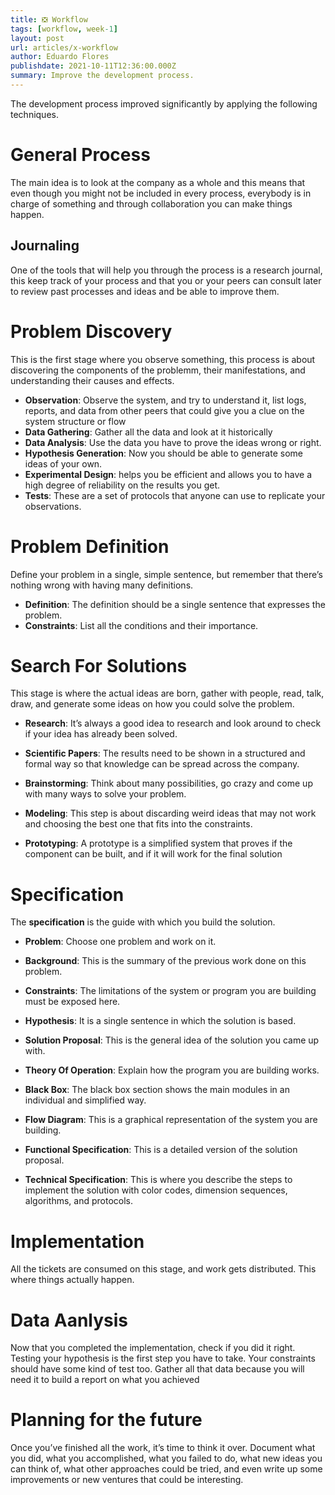 ```yaml
---
title: ❎ Workflow
tags: [workflow, week-1]
layout: post
url: articles/x-workflow
author: Eduardo Flores
publishdate: 2021-10-11T12:36:00.000Z
summary: Improve the development process.
---
```


The development process improved significantly by applying the following techniques.

# General Process

The main idea is to look at the company as a whole and this means that even though you might not be included in every process, everybody is in charge of something and through collaboration you can make things happen.

## Journaling

One of the tools that will help you through the process is a research journal, this keep track of your process and that you or your peers can consult later to review past processes and ideas and be able to improve them.

# Problem Discovery

This is the first stage where you observe something, this process is about discovering the components of the problemm, their manifestations, and understanding their causes and effects.

- **Observation**: Observe the system, and try to understand it, list logs, reports, and data from other peers that could give you a clue on the system structure or flow
- **Data Gathering**: Gather all the data and look at it historically
- **Data Analysis**: Use the data you have to prove the ideas wrong or right.
- **Hypothesis Generation**: Now you should be able to generate some ideas of your own.
- **Experimental Design**: helps you be efficient and allows you to have a high degree of reliability on the results you get.
- **Tests**: These are a set of protocols that anyone can use to replicate your observations.

# Problem Definition

Define your problem in a single, simple sentence, but remember that there’s nothing wrong with having many definitions.

- **Definition**: The definition should be a single sentence that expresses the problem.
- **Constraints**: List all the conditions and their importance.

# Search For Solutions

This stage is where the actual ideas are born, gather with people, read, talk, draw, and generate some ideas on how you could solve the problem.

- **Research**: It’s always a good idea to research and look around to check if your idea has already been solved.

- **Scientific Papers**: The results need to be shown in a structured and formal way so that knowledge can be spread across the company.

- **Brainstorming**: Think about many possibilities, go crazy and come up with many ways to solve your problem.

- **Modeling**: This step is about discarding weird ideas that may not work and choosing the best one that fits into the constraints.

- **Prototyping**: A prototype is a simplified system that proves if the component can be built, and if it will work for the final solution

# Specification

The **specification** is the guide with which you build the solution.

- **Problem**: Choose one problem and work on it.

- **Background**: This is the summary of the previous work done on this problem.

- **Constraints**: The limitations of the system or program you are building must be exposed here.

- **Hypothesis**: It is a single sentence in which the solution is based.

- **Solution Proposal**: This is the general idea of the solution you came up with.

- **Theory Of Operation**: Explain how the program you are building works.

- **Black Box**: The black box section shows the main modules in an individual and simplified way.

- **Flow Diagram**: This is a graphical representation of the system you are building.

- **Functional Specification**: This is a detailed version of the solution proposal.

- **Technical Specification**: This is where you describe the steps to implement the solution with color codes, dimension sequences, algorithms, and protocols.

# Implementation

All the tickets are consumed on this stage, and work gets distributed. This where things actually happen.

# Data Aanlysis

Now that you completed the implementation, check if you did it right. Testing your hypothesis is the first step you have to take.
Your constraints should have some kind of test too. Gather all that data because you will need it to build a report on what you achieved

# Planning for the future

Once you’ve finished all the work, it’s time to think it over. Document what you did, what you accomplished, what you failed to do, what new ideas you can think of, what other approaches could be tried, and even write up some improvements or new ventures that could be interesting.
